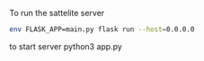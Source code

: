 To run the sattelite server
```sh
env FLASK_APP=main.py flask run --host=0.0.0.0
```
to start server python3 app.py